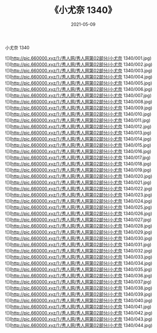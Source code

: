 ﻿---
layout: post
title:  《小尤奈 1340》
date:   2021-05-09
img: http://pic.660000.xyz/1:/秀人网/秀人网第02部分/小尤奈 1340/000.jpg
categories: [美女, 清纯, 唯美]
---

小尤奈 1340

  ![](http://pic.660000.xyz/1:/秀人网/秀人网第02部分/小尤奈 1340/001.jpg) <br> ![](http://pic.660000.xyz/1:/秀人网/秀人网第02部分/小尤奈 1340/002.jpg) <br> ![](http://pic.660000.xyz/1:/秀人网/秀人网第02部分/小尤奈 1340/003.jpg) <br> ![](http://pic.660000.xyz/1:/秀人网/秀人网第02部分/小尤奈 1340/004.jpg) <br> ![](http://pic.660000.xyz/1:/秀人网/秀人网第02部分/小尤奈 1340/005.jpg) <br> ![](http://pic.660000.xyz/1:/秀人网/秀人网第02部分/小尤奈 1340/006.jpg) <br> ![](http://pic.660000.xyz/1:/秀人网/秀人网第02部分/小尤奈 1340/007.jpg) <br> ![](http://pic.660000.xyz/1:/秀人网/秀人网第02部分/小尤奈 1340/008.jpg) <br> ![](http://pic.660000.xyz/1:/秀人网/秀人网第02部分/小尤奈 1340/009.jpg) <br> ![](http://pic.660000.xyz/1:/秀人网/秀人网第02部分/小尤奈 1340/010.jpg) <br> ![](http://pic.660000.xyz/1:/秀人网/秀人网第02部分/小尤奈 1340/011.jpg) <br> ![](http://pic.660000.xyz/1:/秀人网/秀人网第02部分/小尤奈 1340/012.jpg) <br> ![](http://pic.660000.xyz/1:/秀人网/秀人网第02部分/小尤奈 1340/013.jpg) <br> ![](http://pic.660000.xyz/1:/秀人网/秀人网第02部分/小尤奈 1340/014.jpg) <br> ![](http://pic.660000.xyz/1:/秀人网/秀人网第02部分/小尤奈 1340/015.jpg) <br> ![](http://pic.660000.xyz/1:/秀人网/秀人网第02部分/小尤奈 1340/016.jpg) <br> ![](http://pic.660000.xyz/1:/秀人网/秀人网第02部分/小尤奈 1340/017.jpg) <br> ![](http://pic.660000.xyz/1:/秀人网/秀人网第02部分/小尤奈 1340/018.jpg) <br> ![](http://pic.660000.xyz/1:/秀人网/秀人网第02部分/小尤奈 1340/019.jpg) <br> ![](http://pic.660000.xyz/1:/秀人网/秀人网第02部分/小尤奈 1340/020.jpg) <br> ![](http://pic.660000.xyz/1:/秀人网/秀人网第02部分/小尤奈 1340/021.jpg) <br> ![](http://pic.660000.xyz/1:/秀人网/秀人网第02部分/小尤奈 1340/022.jpg) <br> ![](http://pic.660000.xyz/1:/秀人网/秀人网第02部分/小尤奈 1340/023.jpg) <br> ![](http://pic.660000.xyz/1:/秀人网/秀人网第02部分/小尤奈 1340/024.jpg) <br> ![](http://pic.660000.xyz/1:/秀人网/秀人网第02部分/小尤奈 1340/025.jpg) <br> ![](http://pic.660000.xyz/1:/秀人网/秀人网第02部分/小尤奈 1340/026.jpg) <br> ![](http://pic.660000.xyz/1:/秀人网/秀人网第02部分/小尤奈 1340/027.jpg) <br> ![](http://pic.660000.xyz/1:/秀人网/秀人网第02部分/小尤奈 1340/028.jpg) <br> ![](http://pic.660000.xyz/1:/秀人网/秀人网第02部分/小尤奈 1340/029.jpg) <br> ![](http://pic.660000.xyz/1:/秀人网/秀人网第02部分/小尤奈 1340/030.jpg) <br> ![](http://pic.660000.xyz/1:/秀人网/秀人网第02部分/小尤奈 1340/031.jpg) <br> ![](http://pic.660000.xyz/1:/秀人网/秀人网第02部分/小尤奈 1340/032.jpg) <br> ![](http://pic.660000.xyz/1:/秀人网/秀人网第02部分/小尤奈 1340/033.jpg) <br> ![](http://pic.660000.xyz/1:/秀人网/秀人网第02部分/小尤奈 1340/034.jpg) <br> ![](http://pic.660000.xyz/1:/秀人网/秀人网第02部分/小尤奈 1340/035.jpg) <br> ![](http://pic.660000.xyz/1:/秀人网/秀人网第02部分/小尤奈 1340/036.jpg) <br> ![](http://pic.660000.xyz/1:/秀人网/秀人网第02部分/小尤奈 1340/037.jpg) <br> ![](http://pic.660000.xyz/1:/秀人网/秀人网第02部分/小尤奈 1340/038.jpg) <br> ![](http://pic.660000.xyz/1:/秀人网/秀人网第02部分/小尤奈 1340/039.jpg) <br> ![](http://pic.660000.xyz/1:/秀人网/秀人网第02部分/小尤奈 1340/040.jpg) <br> ![](http://pic.660000.xyz/1:/秀人网/秀人网第02部分/小尤奈 1340/041.jpg) <br> ![](http://pic.660000.xyz/1:/秀人网/秀人网第02部分/小尤奈 1340/042.jpg) <br> ![](http://pic.660000.xyz/1:/秀人网/秀人网第02部分/小尤奈 1340/043.jpg) <br> ![](http://pic.660000.xyz/1:/秀人网/秀人网第02部分/小尤奈 1340/044.jpg) <br>